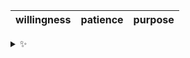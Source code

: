 | willingness | patience | purpose |
| :---------: | :------: | :-----: |

<details>
  <summary>✨</summary>
  These words are chosen at random each day. New words will appear here tomorrow morning.
</details>